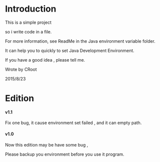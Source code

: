 ﻿Introduction
====

This is a simple project

so i write code in a file.

For more information, see ReadMe in the Java environment variable folder.

It can help you to quickly to set Java Development Environment.

If you have a good idea , please tell me.

Wrote by CRoot

2015/8/23

Edition
====
#### v1.1

Fix one bug, it cause environment set failed , and it can empty path.


#### v1.0

Now this edition may be have some bug ,

Please backup you environment before you use it program.
